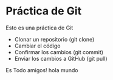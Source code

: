 # Práctica de Git

Esto es una práctica de Git

- Clonar un repositorio (git clone)
- Cambiar el código
- Confirmar los cambios (git commit)
- Enviar los cambios a GitHub (git pull)

Es Todo amigos!
hola mundo